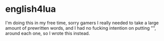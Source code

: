 # english4lua
I'm doing this in my free time, sorry gamers
I really needed to take a large amount of prewritten words, and I had no fucking intention on putting "", around each one, so I wrote this instead.
